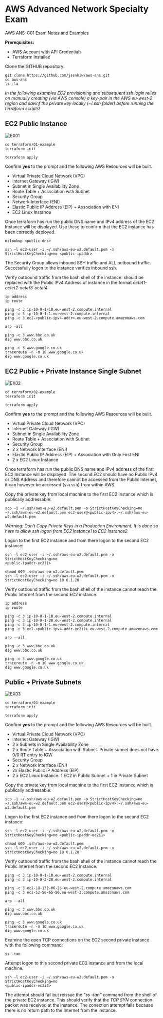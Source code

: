 # AWS Advanced Network Specialty Exam
AWS ANS-C01 Exam Notes and Examples

**Prerequisites:**
- AWS Account with API Credentials
- Terraform Installed


Clone the GITHUB repository. 
```
git clone https://github.com/jsenkiw/aws-ans.git
cd aws-ans
ls -la
```
*In the following examples EC2 provisioning and subsequent ssh login relies on manually creating (via AWS console) a key-pair in the AWS eu-west-2 region and savinf the private key locally (~/.ssh folder) before running the terraform scripts!*  

## EC2 Public Instance


![EX01](diagrams/example-01.drawio.svg)

```
cd terraform/01-example
terraform init

terraform apply
```
Confirm **yes** to the prompt and the following AWS Resources will be built.

- Virtual Private Cloud Network (VPC)
- Internet Gateway (IGW)
- Subnet in Single Availability Zone
- Route Table + Association with Subnet
- Security Group
- Network Interface (ENI)
- Elastic Public IP Address (EIP) + Association with ENI
- EC2 Linux Instance

Once terraform has run the public DNS name and IPv4 address of the EC2 Instance will be displayed. Use these to confirm that the EC2 instance has been correctly deployed.
 

```
nslookup <public-dns>

ssh -l ec2-user -i ~/.ssh/aws-eu-w2.default.pem -o StrictHostKeyChecking=no <public-ipaddr>
```

The Security Group allows inbound SSH traffic and ALL outbound traffic. Successfully logon to the instance verifies inbound ssh. 

Verify outbound traffic from the bash shell of the instance: <public-ipv4-addr> should be replaced with the Public IPv4 Address of instance in the format *octet1-octet2-octet3-octet4*   

```
ip address
ip route

ping -c 3 ip-10-0-1-10.eu-west-2.compute.internal
ping -c 3 ip-10-0-1-1.eu-west-2.compute.internal
ping -c 3 ec2-<public-ipv4-addr>.eu-west-2.compute.amazonaws.com

arp -all

ping -c 3 www.bbc.co.uk
dig www.bbc.co.uk

ping -c 3 www.google.co.uk
traceroute -n -m 10 www.google.co.uk
dig www.google.co.uk
```

## EC2 Public + Private Instance Single Subnet

![EX02](diagrams/example-02.drawio.svg)

```
cd terraform/02-example
terraform init

terraform apply
```
Confirm **yes** to the prompt and the following AWS Resources will be built.

- Virtual Private Cloud Network (VPC)
- Internet Gateway (IGW)
- Subnet in Single Availability Zone
- Route Table + Association with Subnet
- Security Group
- 2 x Network Interface (ENI)
- Elastic Public IP Address (EIP) + Association with Only First ENI
- 2 x EC2 Linux Instance

Once terraform has run the public DNS name and IPv4 address of the first EC2 Instance will be displayed. The second EC2 should have no Public IPv4 or DNS Address and therefore cannot be accessed from the Public Internet, it can however be accessed (via ssh) from within AWS.

Copy the private key from local machine to the first EC2 instance which is publically addressable: 

```
scp -i ~/.ssh/aws-eu-w2.default.pem -o StrictHostKeyChecking=no ~/.ssh/aws-eu-w2.default.pem ec2-user@<public-ipv4>:~/.ssh/aws-eu-w2.default.pem
```
*Warning: Don't Copy Private Keys in a Production Environment. It is done so here to allow ssh logon from EC2 Instance1 to EC2 Instance2*

Logon to the first EC2 instance and from there logon to the second EC2 instance:

```
ssh -l ec2-user -i ~/.ssh/aws-eu-w2.default.pem -o StrictHostKeyChecking=no
<public-ipaddr-ec2i1>

chmod 600 .ssh/aws-eu-w2.default.pem
ssh -l ec2-user -i ~/.ssh/aws-eu-w2.default.pem -o StrictHostKeyChecking=no 10.0.1.20
```
Verify outbound traffic from the bash shell of the instance cannot reach the Public Internet from the second EC2 instance.

```
ip address
ip route

ping -c 3 ip-10-0-1-10.eu-west-2.compute.internal
ping -c 3 ip-10-0-1-20.eu-west-2.compute.internal
ping -c 3 ip-10-0-1-1.eu-west-2.compute.internal
ping -c 3 ec2-<public-ipv4-addr-ec2i1>.eu-west-2.compute.amazonaws.com

arp --all

ping -c 3 www.bbc.co.uk
dig www.bbc.co.uk

ping -c 3 www.google.co.uk
traceroute -n -m 10 www.google.co.uk
dig www.google.co.uk
```

## Public + Private Subnets

![EX03](diagrams/example-03.drawio.svg)

```
cd terraform/03-example
terraform init

terraform apply
```
Confirm **yes** to the prompt and the following AWS Resources will be built.

- Virtual Private Cloud Network (VPC)
- Internet Gateway (IGW)
- 2 x Subnets in Single Availability Zone
- 2 x Route Table + Association with Subnet. Private subnet does not have 0/0 RT entry to IGW
- Security Group
- 2 x Network Interface (ENI)
- 2x Elastic Public IP Address (EIP)
- 2 x EC2 Linux Instance. 1 EC2 in Public Subnet + 1 in Private Subnet

Copy the private key from local machine to the first EC2 instance which is 
publically addressable: 

```
scp -i ~/.ssh/aws-eu-w2.default.pem -o StrictHostKeyChecking=no ~/.ssh/aws-eu-w2.default.pem ec2-user@<public-ipv4>:~/.ssh/aws-eu-w2.default.pem
```
Logon to the first EC2 instance and from there logon to the second EC2 instance:

```
ssh -l ec2-user -i ~/.ssh/aws-eu-w2.default.pem -o StrictHostKeyChecking=no <public-ipaddr-ec2i1>

chmod 600 .ssh/aws-eu-w2.default.pem
ssh -l ec2-user -i ~/.ssh/aws-eu-w2.default.pem -o StrictHostKeyChecking=no 10.0.1.20
```
Verify outbound traffic from the bash shell of the instance cannot reach the 
Public Internet from the second EC2 instance.

```
ping -c 3 ip-10-0-1-10.eu-west-2.compute.internal
ping -c 3 ip-10-0-2-20.eu-west-2.compute.internal

ping -c 3 ec2-18-132-86-26.eu-west-2.compute.amazonaws.com
ping -c 3 ec2-52-56-65-56.eu-west-2.compute.amazonaws.com

arp --all

ping -c 3 www.bbc.co.uk
dig www.bbc.co.uk

ping -c 3 www.google.co.uk
traceroute -n -m 10 www.google.co.uk
dig www.google.co.uk
```
Examine the open TCP connections on the EC2 second private instance with the following command:

```
ss -tan
```
Attempt logon to this second private EC2 instance and from the local machine.

```
ssh -l ec2-user -i ~/.ssh/aws-eu-w2.default.pem -o StrictHostKeyChecking=no
<public-ipaddr-ec2i2>
```
The attempt should fail but reissue the *"ss -tan"* command from the shell of the private EC2 instance. This should verify that the *TCP SYN* connection packet was received at the instance. The conection attempt fails because there is no return path to the Internet from the instance. 
